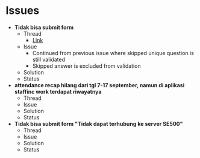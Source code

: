 # Issues

* **Tidak bisa submit form**
	* Thread
		* [Link](https://staffinc-co.slack.com/archives/C015UUA1K8F/p1728880126658379)
	* Issue
		* Continued from previous issue where skipped unique question is still validated
		* Skipped answer is excluded from validation
	* Solution
	* Status
* **attendance recap hilang dari tgl 7-17 september, namun di aplikasi staffinc work terdapat riwayatnya**
	* Thread
	* Issue
	* Solution
	* Status
* **Tidak bisa submit form "Tidak dapat terhubung ke server SE500"**
	* Thread
	* Issue
	* Solution
	* Status